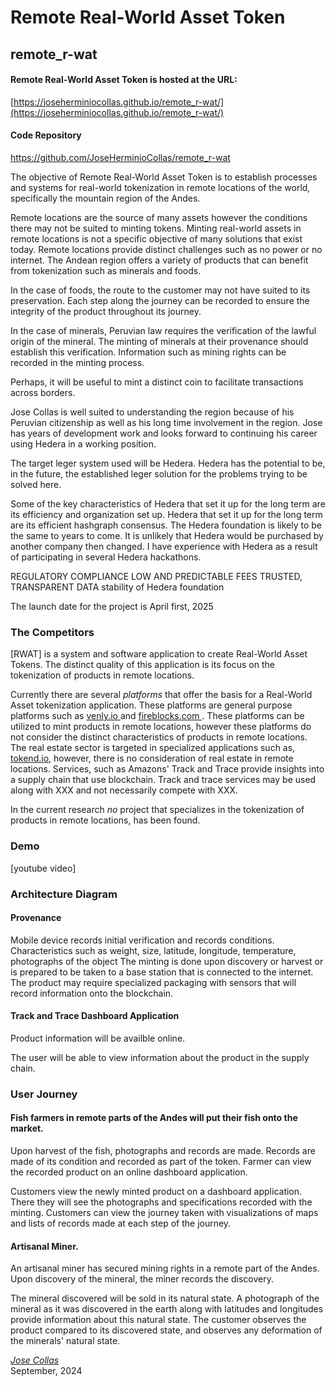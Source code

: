<h1> Remote Real-World Asset Token</h1>

## remote_r-wat

#### Remote Real-World Asset Token is hosted at the URL:

[https://joseherminiocollas.github.io/remote_r-wat/](https://joseherminiocollas.github.io/remote_r-wat/)

#### Code Repository

<a href="https://github.com/JoseHerminioCollas/remote_r-wat">https://github.com/JoseHerminioCollas/remote_r-wat</a>

The objective of Remote Real-World Asset Token is to establish processes and systems for real-world tokenization in remote locations of the world, specifically the mountain region of the Andes.

Remote locations are the source of many assets however the conditions there may not be suited to minting tokens. Minting real-world assets in remote locations is not a specific objective of many solutions that exist today. Remote locations provide distinct challenges such as no power or no internet. The Andean region offers a variety of products that can benefit from tokenization such as minerals and foods.

In the case of foods, the route to the customer may not have suited to its preservation.
Each step along the journey can be recorded to ensure the integrity of the product throughout its journey.

In the case of minerals, Peruvian law requires the verification of the lawful origin of the mineral.
The minting of minerals at their provenance should establish this verification. Information such as mining rights can be recorded in the minting process.

Perhaps, it will be useful to mint a distinct coin to facilitate transactions across borders.

Jose Collas is well suited to understanding the region because of his Peruvian citizenship as well as his long time involvement in the region. Jose has years of development work and looks forward to continuing his career using Hedera in a working position.

The target leger system used will be Hedera. Hedera has the potential to be, in the future, the established leger solution for the problems trying to be solved here.

Some of the key characteristics of Hedera that set it up for the long term are its efficiency and organization set up. Hedera that set it up for the long term are its efficient hashgraph consensus.
The Hedera foundation is likely to be the same to years to come. It is unlikely that Hedera would be purchased by another company then changed. I have experience with Hedera as a result of participating in several Hedera hackathons.

REGULATORY COMPLIANCE LOW AND PREDICTABLE FEES TRUSTED, TRANSPARENT DATA
stability of Hedera foundation

The launch date for the project is April first, 2025

### The Competitors

[RWAT] is a system and software application to create Real-World Asset Tokens.
The distinct quality of this application is its focus on the tokenization of products in remote locations.

Currently there are several <em>platforms</em> that offer the basis for a Real-World Asset tokenization application.
These platforms are general purpose platforms such as
<a href="https://www.venly.io"> venly.io </a> and
<a href="https://www.fireblocks.com/"> fireblocks.com </a>.
These platforms can be utilized to mint products in remote locations, however these platforms do not consider the distinct characteristics of products in remote locations. The real estate sector is targeted in specialized applications such as, <a href="https://tokend.io">tokend.io</a>, however, there is no consideration of real estate in remote locations. Services, such as Amazons' Track and Trace provide insights into a supply chain that use blockchain. Track and trace services may be used along with  XXX and not necessarily compete with XXX. 

In the current research <em>no</em> project that specializes in the tokenization of products in remote locations, has been found.

### Demo

[youtube video]

### Architecture Diagram

#### Provenance

Mobile device records initial verification and records conditions.
Characteristics such as weight, size, latitude, longitude, temperature, photographs of the object
The minting is done upon discovery or harvest or is prepared to be taken to a base station that is connected to the internet. The product may require specialized packaging with sensors that will record information onto the blockchain.

#### Track and Trace Dashboard Application

Product information will be availble online.

The user will be able to view information about the product in the supply chain.

### User Journey

#### Fish farmers in remote parts of the Andes will put their fish onto the market.

Upon harvest of the fish, photographs and records are made. Records are made of its condition and recorded as part of the token.
Farmer can view the recorded product on an online dashboard application.

Customers view the newly minted product on a dashboard application.
There they will see the photographs and specifications recorded with the minting.
Customers can view the journey taken with visualizations of maps and lists of records made at each step of the journey.

#### Artisanal Miner.

An artisanal miner has secured mining rights in a remote part of the Andes.
Upon discovery of the mineral, the miner records the discovery.

The mineral discovered will be sold in its natural state. A photograph of the mineral as it was discovered in the earth along with latitudes and longitudes provide information about this natural state. The customer observes the product compared to its discovered state, and observes any deformation of the minerals' natural state.

<address>
<a rel="author" href="https://github.com/JoseHerminioCollas">
Jose Collas
</a>
</address>
<time datetime="2024-09-05" title="September, 2024">September, 2024</time>
